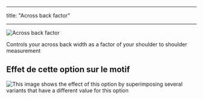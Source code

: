 - - -
title: "Across back factor"
- - -

![Across back factor](./acrossbackfactor.svg)

Controls your across back width as a factor of your shoulder to shoulder measurement

## Effet de cette option sur le motif

![This image shows the effect of this option by superimposing several variants that have a different value for this option](carlita_acrossbackfactor_sample.svg "Effect of this option on the pattern")

